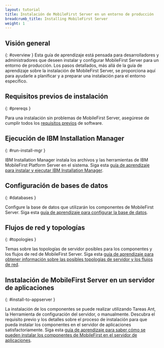 ```yaml
---
layout: tutorial
title: Instalación de MobileFirst Server en un entorno de producción
breadcrumb_title: Installing MobileFirst Server
weight: 1
---
```

<!-- NLS_CHARSET=UTF-8 -->
## Visión general
{: #overview }
Esta guía de aprendizaje está pensada para desarrolladores y administradores que deseen instalar y configurar MobileFirst Server para un entorno de producción.
Los pasos detallados, más allá de la guía de aprendizaje sobre la instalación de MobileFirst Server, se proporciona aquí para ayudarle a planificar y a preparar una instalación para el entorno específico.


## Requisitos previos de instalación
{: #prereqs }

Para una instalación sin problemas de MobileFirst Server, asegúrese de cumplir todos los [requisitos previos](prereqs) de software.

## Ejecución de IBM Installation Manager
{: #run-install-mgr }

IBM Installation Manager instala los archivos y las herramientas de IBM MobileFirst Platform Server en el sistema. Siga esta [guía de aprendizaje para instalar y ejecutar IBM Installation Manager](../installation-manager).

## Configuración de bases de datos
{: #databases }

Configure la base de datos que utilizarán los componentes de MobileFirst Server. Siga esta [guía de aprendizaje para configurar la base de datos](databases).

## Flujos de red y topologías
{: #topologies }

Temas sobre las topologías de servidor posibles para los componentes y los flujos de red de MobileFirst Server. Siga esta [guía de aprendizaje para obtener información sobre las posibles topologías de servidor y los flujos de red](topologies).

## Instalación de MobileFirst Server en un servidor de aplicaciones
{: #install-to-appserver }

La instalación de los componentes se puede realizar utilizando Tareas Ant, la Herramienta de configuración del servidor, o manualmente. Descubra el requisito previo y los detalles sobre el proceso de instalación para que pueda instalar los componentes en el servidor de aplicaciones satisfactoriamente. Siga esta [guía de aprendizaje para saber cómo se pueden instalar los componentes de MobileFirst en el servidor de aplicaciones](appserver).
